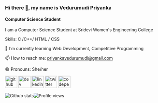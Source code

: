 

<!--
**Vedurumudi-Priyanka/Vedurumudi-Priyanka** is a ✨ _special_ ✨ repository because its `README.md` (this file) appears on your GitHub profile.

Here are some ideas to get you started:

- 🔭 I’m currently working on ...
- 🌱 I’m currently learning ...
- 👯 I’m looking to collaborate on ...
- 🤔 I’m looking for help with ...
- 💬 Ask me about ...
- 📫 How to reach me: ... priyankavedurumudi@gmail.com
- 😄 Pronouns: She/her
- ⚡ Fun fact: ...
-->
### Hi there 👋, my name is Vedurumudi  Priyanka
#### Computer Science Student


I am a Computer Science Student at Sridevi Women's Engineering College

Skills: C /C++/ HTML / CSS

🌱 I’m currently learning Web Development, Competitive Programming

📫 How to reach me: priyankavedurumudi@gmail.com 

😄 Pronouns: She/her

[<img src='https://cdn.jsdelivr.net/npm/simple-icons@3.0.1/icons/github.svg' alt='github' height='40'>](https://github.com/Vedurumudi-Priyanka)  [<img src='https://cdn.jsdelivr.net/npm/simple-icons@3.0.1/icons/dev-dot-to.svg' alt='dev' height='40'>](https://dev.to/vedurumudipriyanka)  [<img src='https://cdn.jsdelivr.net/npm/simple-icons@3.0.1/icons/linkedin.svg' alt='linkedin' height='40'>](https://www.linkedin.com/in/vedurumudi-priyanka/)  [<img src='https://cdn.jsdelivr.net/npm/simple-icons@3.0.1/icons/twitter.svg' alt='twitter' height='40'>](https://twitter.com/VedurumudiP)  [<img src='https://cdn.jsdelivr.net/npm/simple-icons@3.0.1/icons/codepen.svg' alt='codepen' height='40'>](https://codepen.io/Vedurumudi-Priyanka)

 ![Github stats](https://github-readme-stats.vercel.app/api?username=Vedurumudi-Priyanka&show_icons=true)![Profile views](https://gpvc.arturio.dev/VedurumudiPriyanka)  

  








